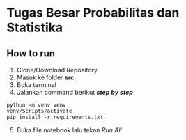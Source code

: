 # Tugas Besar Probabilitas dan Statistika

## How to run
1. Clone/Download Repository
2. Masuk ke folder **src**
3. Buka terminal
4. Jalankan command berikut ***step by step***
```shell
python -m venv venv
venv/Scripts/activate
pip install -r requirements.txt
```
5. Buka file notebook lalu tekan *Run All*